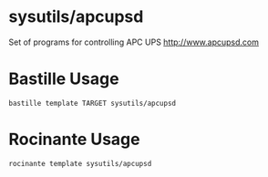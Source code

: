 # sysutils/apcupsd
Set of programs for controlling APC UPS
http://www.apcupsd.com

# Bastille Usage
```shell
bastille template TARGET sysutils/apcupsd
```

# Rocinante Usage
```shell
rocinante template sysutils/apcupsd
```
